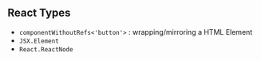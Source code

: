 ## React Types

- `componentWithoutRefs<'button'>` : wrapping/mirroring a HTML Element
- `JSX.Element`
- `React.ReactNode`
